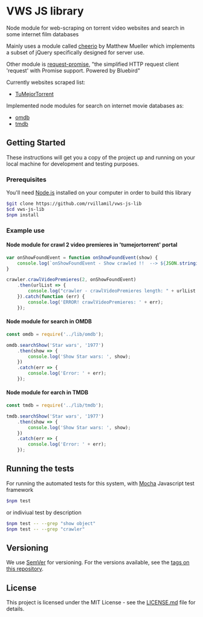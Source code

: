 # VWS JS library

Node module for web-scraping on torrent video websites and search in some internet film databases

Mainly uses a module called [cheerio](https://github.com/cheeriojs/cheerio) by Matthew Mueller which implements a subset of jQuery specifically designed for server use.

Other module is [request-promise](https://github.com/request/request-promise), "the simplified HTTP request client 'request' with Promise support. Powered by Bluebird"

Currently websites scraped list:

- [TuMejorTorrent](http://tumejortorrent.com/)

Implemented node modules for search on internet movie databases as:

- [omdb](http://www.omdbapi.com/)
- [tmdb](https://www.themoviedb.org/)

## Getting Started

These instructions will get you a copy of the project up and running on your local machine for development and testing purposes.

### Prerequisites

You'll need [Node.js](https://nodejs.org/es/) installed on your computer in order to build this library

```sh
$git clone https://github.com/rvillamil/vws-js-lib
$cd vws-js-lib
$npm install
```

### Example use

#### Node module for crawl 2 video premieres in 'tumejortorrent' portal

```js
var onShowFoundEvent = function onShowFoundEvent(show) {
    console.log(`onShowFoundEvent - Show crawled !!  --> ${JSON.stringify(show)}\n\n`)
}

crawler.crawlVideoPremieres(2, onShowFoundEvent)
    .then(urlList => {
        console.log("crawler - crawlVideoPremieres length: " + urlList.length);
    }).catch(function (err) {
        console.log('ERROR! crawlVideoPremieres: ' + err);
    });
```

#### Node module for search in OMDB

```js
const omdb = require('../lib/omdb');

omdb.searchShow('Star wars', '1977')
    .then(show => {
        console.log('Show Star wars: ', show);
    })
    .catch(err => {
        console.log('Error: ' + err);
    });
```

#### Node module for earch in TMDB 

```js
const tmdb = require('../lib/tmdb');

tmdb.searchShow('Star wars', '1977')
    .then(show => {
        console.log('Show Star wars: ', show);
    })
    .catch(err => {
        console.log('Error: ' + err);
    });
```

## Running the tests

 For running the automated tests for this system, with [Mocha](https://mochajs.org) Javascript test framework

```sh
$npm test
```

or indiviual test by description

```sh
$npm test -- --grep "show object"
$npm test -- --grep "crawler"

```

## Versioning

We use [SemVer](http://semver.org/) for versioning. For the versions available, see the [tags on this repository](https://github.com/rvillamil/vws-js-lib/tags).

## License

This project is licensed under the MIT License - see the [LICENSE.md](LICENSE.md) file for details.